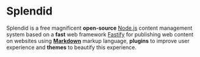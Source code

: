 # Splendid

Splendid is a free magnificent **open-source** [Node.js](https://nodejs.org/en/) content management system based on a **fast** web framework [Fastify](https://www.fastify.io/) for publishing web content on websites using [**Markdown**](https://en.wikipedia.org/wiki/Markdown) markup language, **plugins** to improve user experience and **themes** to beautify this experience.